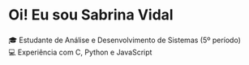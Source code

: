 <h1 align="left">Oi! Eu sou Sabrina Vidal</h1>

###

<p align="left">🎓 Estudante de Análise e Desenvolvimento de Sistemas (5º período)  <br>💻 Experiência com C, Python e JavaScript  </p>

